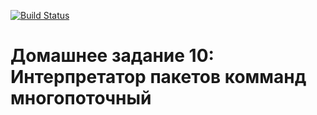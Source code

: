 [![Build Status](
  https://travis-ci.com/bergentroll/otus-cpp-10.svg?branch=master
)](https://travis-ci.com/bergentroll/otus-cpp-10)

# Домашнее задание 10: Интерпретатор пакетов комманд многопоточный
